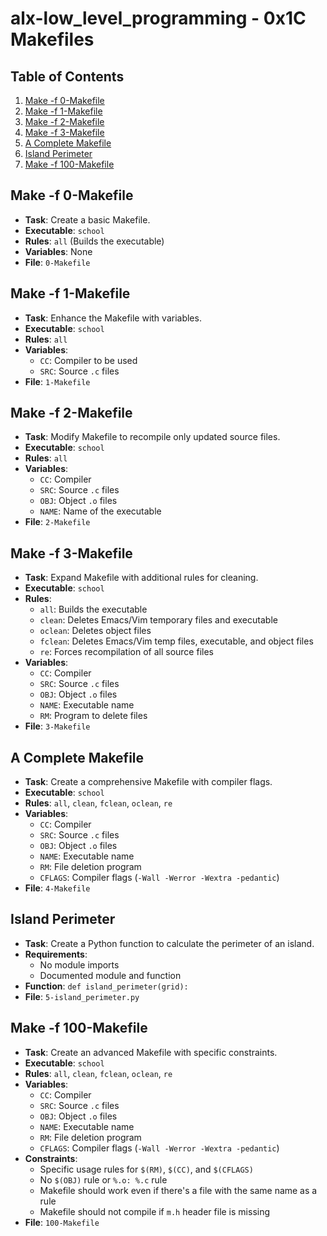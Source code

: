 # alx-low_level_programming - 0x1C Makefiles

## Table of Contents
1. [Make -f 0-Makefile](#make--f-0-makefile)
2. [Make -f 1-Makefile](#make--f-1-makefile)
3. [Make -f 2-Makefile](#make--f-2-makefile)
4. [Make -f 3-Makefile](#make--f-3-makefile)
5. [A Complete Makefile](#a-complete-makefile)
6. [Island Perimeter](#island-perimeter)
7. [Make -f 100-Makefile](#make--f-100-makefile)

## Make -f 0-Makefile
- **Task**: Create a basic Makefile.
- **Executable**: `school`
- **Rules**: `all` (Builds the executable)
- **Variables**: None
- **File**: `0-Makefile`

## Make -f 1-Makefile
- **Task**: Enhance the Makefile with variables.
- **Executable**: `school`
- **Rules**: `all`
- **Variables**:
  - `CC`: Compiler to be used
  - `SRC`: Source `.c` files
- **File**: `1-Makefile`

## Make -f 2-Makefile
- **Task**: Modify Makefile to recompile only updated source files.
- **Executable**: `school`
- **Rules**: `all`
- **Variables**:
  - `CC`: Compiler
  - `SRC`: Source `.c` files
  - `OBJ`: Object `.o` files
  - `NAME`: Name of the executable
- **File**: `2-Makefile`

## Make -f 3-Makefile
- **Task**: Expand Makefile with additional rules for cleaning.
- **Executable**: `school`
- **Rules**:
  - `all`: Builds the executable
  - `clean`: Deletes Emacs/Vim temporary files and executable
  - `oclean`: Deletes object files
  - `fclean`: Deletes Emacs/Vim temp files, executable, and object files
  - `re`: Forces recompilation of all source files
- **Variables**:
  - `CC`: Compiler
  - `SRC`: Source `.c` files
  - `OBJ`: Object `.o` files
  - `NAME`: Executable name
  - `RM`: Program to delete files
- **File**: `3-Makefile`

## A Complete Makefile
- **Task**: Create a comprehensive Makefile with compiler flags.
- **Executable**: `school`
- **Rules**: `all`, `clean`, `fclean`, `oclean`, `re`
- **Variables**:
  - `CC`: Compiler
  - `SRC`: Source `.c` files
  - `OBJ`: Object `.o` files
  - `NAME`: Executable name
  - `RM`: File deletion program
  - `CFLAGS`: Compiler flags (`-Wall -Werror -Wextra -pedantic`)
- **File**: `4-Makefile`

## Island Perimeter
- **Task**: Create a Python function to calculate the perimeter of an island.
- **Requirements**:
  - No module imports
  - Documented module and function
- **Function**: `def island_perimeter(grid):`
- **File**: `5-island_perimeter.py`

## Make -f 100-Makefile
- **Task**: Create an advanced Makefile with specific constraints.
- **Executable**: `school`
- **Rules**: `all`, `clean`, `fclean`, `oclean`, `re`
- **Variables**:
  - `CC`: Compiler
  - `SRC`: Source `.c` files
  - `OBJ`: Object `.o` files
  - `NAME`: Executable name
  - `RM`: File deletion program
  - `CFLAGS`: Compiler flags (`-Wall -Werror -Wextra -pedantic`)
- **Constraints**:
  - Specific usage rules for `$(RM)`, `$(CC)`, and `$(CFLAGS)`
  - No `$(OBJ)` rule or `%.o: %.c` rule
  - Makefile should work even if there's a file with the same name as a rule
  - Makefile should not compile if `m.h` header file is missing
- **File**: `100-Makefile`
